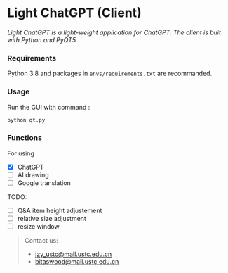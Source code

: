 # Light ChatGPT (Client)

*Light ChatGPT is a light-weight application for ChatGPT. The client is buit with Python and PyQT5.* 

### Requirements

Python 3.8 and packages in `envs/requirements.txt` are recommanded.


### Usage

Run the GUI with command :

```bash
python qt.py
```


### Functions

For using 
- [x] ChatGPT
- [ ] AI drawing
- [ ] Google translation 

TODO:
- [ ] Q&A item height adjustement
- [ ] relative size adjustment
- [ ] resize window

> Contact us:
> - jzy_ustc@mail.ustc.edu.cn
> - bitaswood@mail.ustc.edu.cn